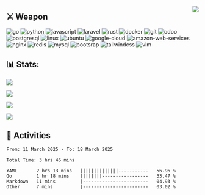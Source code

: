 [<img src="https://komarev.com/ghpvc/?username=masred&color=green&style=flat-square&label=Profile+Views" align="right">](github.com/masred)

## ⚔️ **Weapon**

![go](https://img.shields.io/badge/---?logo=go&label=Go&style=social)
![python](https://img.shields.io/badge/---?logo=python&label=Python&style=social)
![javascript](https://img.shields.io/badge/---?logo=javascript&label=Javascript&style=social&logoColor=green)
![laravel](https://img.shields.io/badge/---?logo=laravel&label=Laravel&style=social)
![rust](https://img.shields.io/badge/---?logo=rust&label=Rust&style=social)
![docker](https://img.shields.io/badge/---?logo=docker&label=Docker&style=social)
![git](https://img.shields.io/badge/---?logo=git&label=Git&style=social)
![odoo](https://img.shields.io/badge/---?logo=odoo&label=Odoo&style=social)
![postgresql](https://img.shields.io/badge/---?logo=postgresql&label=PostgreSQL&style=social)
![linux](https://img.shields.io/badge/---?logo=linux&label=Linux&style=social)
![ubuntu](https://img.shields.io/badge/---?logo=ubuntu&label=Ubuntu&style=social)
![google-cloud](https://img.shields.io/badge/---?logo=google-cloud&label=Google+Cloud&style=social)
![amazon-web-services](https://img.shields.io/badge/---?logo=amazon-web-services&label=AWS&style=social)
![nginx](https://img.shields.io/badge/---?logo=nginx&label=NGINX&style=social)
![redis](https://img.shields.io/badge/---?logo=redis&label=Redis&style=social)
![mysql](https://img.shields.io/badge/---?logo=mysql&label=MySQL&style=social)
![bootsrap](https://img.shields.io/badge/---?logo=bootstrap&label=Bootstrap&style=social)
![tailwindcss](https://img.shields.io/badge/---?logo=tailwindcss&label=TailwindCSS&style=social)
![vim](https://img.shields.io/badge/---?logo=vim&label=Vim&style=social)

## 📊 Stats:

![](https://github-readme-stats.vercel.app/api?username=masred&theme=tokyonight)

![](https://github-readme-streak-stats.herokuapp.com/?user=masred&theme=tokyonight)

![](https://github-readme-stats.vercel.app/api/top-langs/?username=masred&theme=tokyonight&include_all_commits=false&count_private=false&layout=compact)

![](https://github-readme-stats.vercel.app/api/wakatime?username=@masred&layout=compact&theme=tokyonight)

## 📝 **Activities**

<!--START_SECTION:waka-->

```all_time
From: 11 March 2025 - To: 18 March 2025

Total Time: 3 hrs 46 mins

YAML       2 hrs 13 mins   ||||||||||||||-----------   56.96 %
Go         1 hr 18 mins    ||||||||-----------------   33.47 %
Markdown   11 mins         |------------------------   04.93 %
Other      7 mins          |------------------------   03.02 %
```

<!--END_SECTION:waka-->
